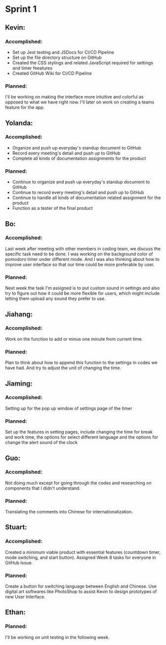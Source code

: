 # Sprint 1

## Kevin:
### Accomplished:
- Set up Jest testing and JSDocs for CI/CD Pipeline
- Set up the file directory structure on GitHub
- Created the CSS stylings and related JavaScript required for settings and timer feeatures
- Created GitHub Wiki for CI/CD Pipeline

### Planned:
I'll be working on making the interface more intuitive and colorful as opposed to what we have right now. I'll later on work on creating a teams feature for the app.

## Yolanda:
### Accomplished:
- Organize and push up everyday's standup document to GitHub
- Record every meeting's detail and push up to GitHub
- Complete all kinds of documentation assignments for the product

### Planned:
- Continue to organize and push up everyday's standup document to GitHub
- Continue to record every meeting's detail and push up to GitHub
- Continue to handle all kinds of documentation related assignment for the product
- Function as a tester of the final product

## Bo:
### Accomplished:
Last week after meeting with other members in coding team, we discuss the specific task need to be done. I was working on the background color of pomodoro timer under different mode. And I was also thinking about how to improve user interface so that our time could be more preferable by user. 
 
### Planned:
Next week the task I'm assigned is to put custom sound in settings and also try to figure out how it could be more flexible for users, which might include letting them upload any sound they prefer to use.

## Jiahang:
### Accomplished:
Work on the function to add or minus one minute from current time.

### Planned:
Plan to think about how to append this function to the settings in codes we have had. And try to adjust the unit of changing the time.

## Jiaming:
### Accomplished:
Setting up for the pop up window of settings page of the timer

### Planned:
Set up the features in setting pages, include changing the time for break and work time, the options for select different language and the options for change the alert sound of the clock

## Guo:
### Accomplished:
Not doing much except for going through the codes and researching on components that I didn't understand.

### Planned:
Translating the comments into Chinese for internationalization.

## Stuart:
### Accomplished:
Created a minimum viable product with essential features (countdown timer, mode switching, and start button). Assigned Week 8 tasks for everyone in GitHub Issue.

### Planned:
Create a button for switching language between English and Chinese. Use digital art softwares like PhotoShop to assist Kevin to design prototypes of new User Interface.

## Ethan:
### Planned:
I'll be working on unit testing in the following week.

